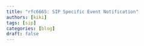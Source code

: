 ```yaml
---
title: "rfc6665: SIP Specific Event Notification"
authors: [kiki]
tags: [sip]
categories: [blog]
draft: false
---
```

